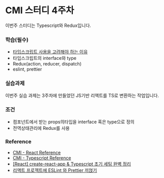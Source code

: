 # CMI 스터디 4주차

이번주 스터디는 Typescript와 Redux입니다.

### 학습(필수)

- [타입스크립트 사용을 고려해야 하는 이유](https://www.samsungsds.com/kr/insights/TypeScript.html)
- 타입스크립트의 interface와 type
- Redux(action, reducer, dispatch)
- eslint, prettier

### 실습과제

이번주 실습 과제는 3주차에 만들었던 JS기반 리액트를 TS로 변환하는 작업입니다.

### 조건

- 컴포넌트에서 받는 props의타입을 interface 혹은 type으로 정의
- 전역상태관리에 Redux를 사용

### Reference

- [CMI - React Reference](../../Reference/React/README.md)
- [CMI - Typescript Reference](../../Reference/Typescript/README.md)
- [[React] create-react-app & Typescript 초기 세팅 완벽 정리](https://velog.io/@junghyeonsu/React-create-react-app-Typescript-%EC%B4%88%EA%B8%B0-%EC%84%B8%ED%8C%85-%EC%99%84%EB%B2%BD-%EC%A0%95%EB%A6%AC)
- [리액트 프로젝트에 ESLint 와 Prettier 끼얹기](https://velog.io/@velopert/eslint-and-prettier-in-react)
